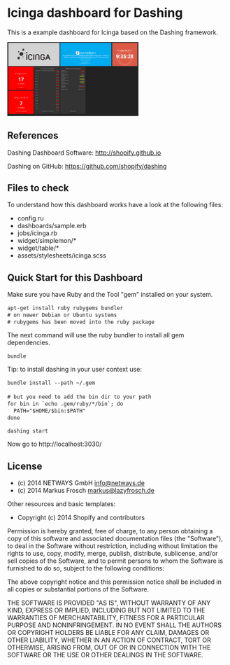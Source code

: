 Icinga dashboard for Dashing
============================

This is a example dashboard for Icinga based on the Dashing framework.

<a href="screenshot.png"><img src="screenshot.png" style="width: 300px;" alt="Screenshot"/></a>

References
----------

Dashing Dashboard Software: http://shopify.github.io

Dashing on GitHub: https://github.com/shopify/dashing

Files to check
--------------

To understand how this dashboard works have a look at the following files:

* config.ru
* dashboards/sample.erb
* jobs/icinga.rb
* widget/simplemon/\*
* widget/table/\*
* assets/stylesheets/icinga.scss

Quick Start for this Dashboard
------------------------------

Make sure you have Ruby and the Tool "gem" installed on your system.

```
apt-get install ruby rubygems bundler
# on newer Debian or Ubuntu systems
# rubygems has been moved into the ruby package
```

The next command will use the ruby bundler to install all gem dependencies.

```
bundle
```

Tip: to install dashing in your user context use:

```
bundle install --path ~/.gem

# but you need to add the bin dir to your path
for bin in `echo .gem/ruby/*/bin`; do
  PATH="$HOME/$bin:$PATH"
done
```

```
dashing start
```

Now go to http://localhost:3030/

License
-------

- (c) 2014 NETWAYS GmbH <info@netways.de>
- (c) 2014 Markus Frosch <markus@lazyfrosch.de>

Other resources and basic templates:

- Copyright (c) 2014 Shopify and contributors

Permission is hereby granted, free of charge, to any person obtaining
a copy of this software and associated documentation files (the
"Software"), to deal in the Software without restriction, including
without limitation the rights to use, copy, modify, merge, publish,
distribute, sublicense, and/or sell copies of the Software, and to
permit persons to whom the Software is furnished to do so, subject to
the following conditions:

The above copyright notice and this permission notice shall be
included in all copies or substantial portions of the Software.

THE SOFTWARE IS PROVIDED "AS IS", WITHOUT WARRANTY OF ANY KIND,
EXPRESS OR IMPLIED, INCLUDING BUT NOT LIMITED TO THE WARRANTIES OF
MERCHANTABILITY, FITNESS FOR A PARTICULAR PURPOSE AND
NONINFRINGEMENT. IN NO EVENT SHALL THE AUTHORS OR COPYRIGHT HOLDERS BE
LIABLE FOR ANY CLAIM, DAMAGES OR OTHER LIABILITY, WHETHER IN AN ACTION
OF CONTRACT, TORT OR OTHERWISE, ARISING FROM, OUT OF OR IN CONNECTION
WITH THE SOFTWARE OR THE USE OR OTHER DEALINGS IN THE SOFTWARE.

